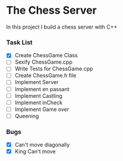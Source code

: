 # The Chess Server

In this project I build a chess server with C++


### Task List

- [x] Create ChessGame Class
- [ ] Sexify ChessGame.cpp
- [ ] Write Tests for ChessGame.cpp
- [ ] Create ChessGame.h file
- [ ] Implement Server
- [ ] Implement en passant
- [ ] Implement Castling
- [ ] Implement inCheck
- [ ] Implement Game over
- [ ] Queening

### Bugs

- [x] Can't move diagonally
- [x] King Can't move
